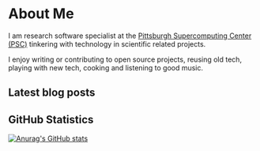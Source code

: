 # About Me
I am research software specialist at the [Pittsburgh Supercomputing Center (PSC)](https://www.psc.edu/) tinkering with technology in scientific related projects.

I enjoy writing or contributing to open source projects, reusing old tech, playing with new tech, cooking and listening to good music.

## Latest blog posts
<!-- BLOG-POST-LIST:START -->
<!-- BLOG-POST-LIST:END -->

## GitHub Statistics
[![Anurag's GitHub stats](https://github-readme-stats.vercel.app/api?username=icaoberg)](https://github.com/anuraghazra/github-readme-stats)
